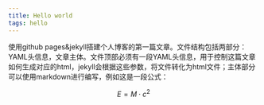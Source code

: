 ```yaml
---
title: Hello world
tags: hello
---
```


使用github pages&jekyll搭建个人博客的第一篇文章。文件结构包括两部分：YAML头信息，文章主体。文件顶部必须有一段YAML头信息，用于控制这篇文章如何生成对应的html，jekyll会根据这些参数，将文件转化为html文件；主体部分可以使用markdown进行编写，例如这是一段公式：


<!--more-->


$$
E = M \cdot c^2
$$

